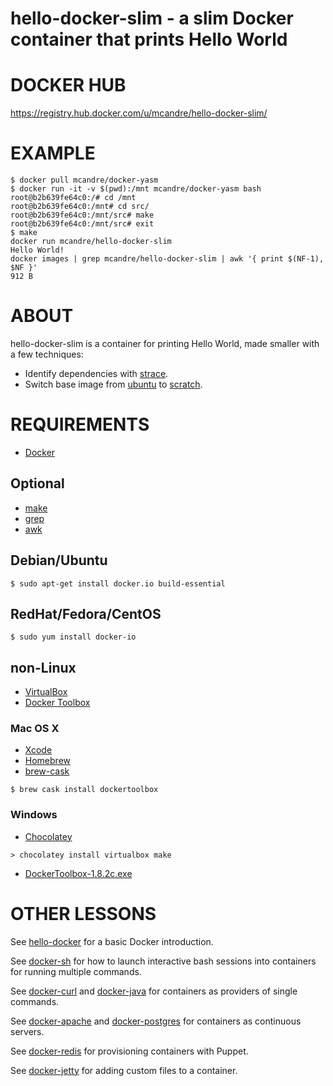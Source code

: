 # hello-docker-slim - a slim Docker container that prints Hello World

# DOCKER HUB

https://registry.hub.docker.com/u/mcandre/hello-docker-slim/

# EXAMPLE

```
$ docker pull mcandre/docker-yasm
$ docker run -it -v $(pwd):/mnt mcandre/docker-yasm bash
root@b2b639fe64c0:/# cd /mnt
root@b2b639fe64c0:/mnt# cd src/
root@b2b639fe64c0:/mnt/src# make
root@b2b639fe64c0:/mnt/src# exit
$ make
docker run mcandre/hello-docker-slim
Hello World!
docker images | grep mcandre/hello-docker-slim | awk '{ print $(NF-1), $NF }'
912 B
```

# ABOUT

hello-docker-slim is a container for printing Hello World, made smaller with a few techniques:

* Identify dependencies with [strace](http://sourceforge.net/projects/strace/).
* Switch base image from [ubuntu](https://registry.hub.docker.com/_/ubuntu/) to [scratch](https://docs.docker.com/articles/baseimages/#creating-a-simple-base-image-using-scratch).

# REQUIREMENTS

* [Docker](https://www.docker.com/)

## Optional

* [make](http://www.gnu.org/software/make/)
* [grep](http://www.gnu.org/software/grep/)
* [awk](https://en.wikipedia.org/wiki/AWK)

## Debian/Ubuntu

```
$ sudo apt-get install docker.io build-essential
```

## RedHat/Fedora/CentOS

```
$ sudo yum install docker-io
```

## non-Linux

* [VirtualBox](https://www.virtualbox.org/)
* [Docker Toolbox](https://www.docker.com/toolbox)

### Mac OS X

* [Xcode](http://itunes.apple.com/us/app/xcode/id497799835?ls=1&mt=12)
* [Homebrew](http://brew.sh/)
* [brew-cask](http://caskroom.io/)

```
$ brew cask install dockertoolbox
```

### Windows

* [Chocolatey](https://chocolatey.org/)

```
> chocolatey install virtualbox make
```

* [DockerToolbox-1.8.2c.exe](https://github.com/docker/toolbox/releases/download/v1.8.2c/DockerToolbox-1.8.2c.exe)

# OTHER LESSONS

See [hello-docker](https://github.com/mcandre/hello-docker) for a basic Docker introduction.

See [docker-sh](https://github.com/mcandre/docker-sh) for how to launch interactive bash sessions into containers for running multiple commands.

See [docker-curl](https://github.com/mcandre/docker-curl) and [docker-java](https://github.com/mcandre/docker-java) for containers as providers of single commands.

See [docker-apache](https://github.com/mcandre/docker-apache) and [docker-postgres](https://github.com/mcandre/docker-postgres) for containers as continuous servers.

See [docker-redis](https://github.com/mcandre/docker-redis) for provisioning containers with Puppet.

See [docker-jetty](https://github.com/mcandre/docker-jetty) for adding custom files to a container.
